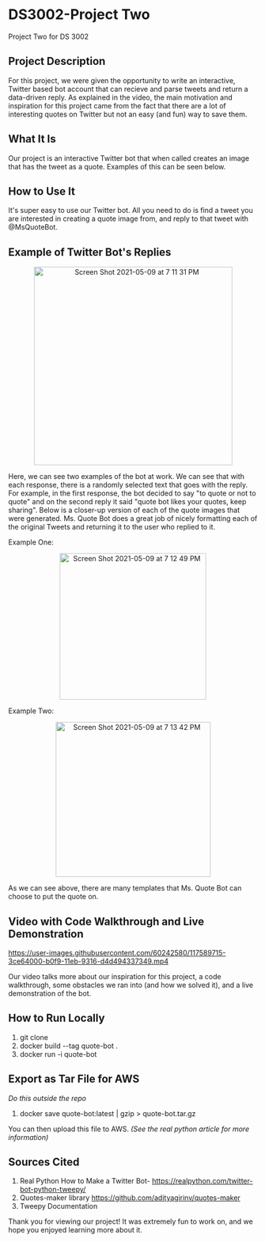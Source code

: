 # DS3002-Project Two
Project Two for DS 3002 

## Project Description
For this project, we were given the opportunity to write an interactive, Twitter based bot account that can recieve and parse tweets and return a data-driven reply. As explained in the video, the main motivation and inspiration for this project came from the fact that there are a lot of interesting quotes on Twitter but not an easy (and fun) way to save them.

## What It Is
Our project is an interactive Twitter bot that when called creates an image that has the tweet as a quote. Examples of this can be seen below.

## How to Use It
It's super easy to use our Twitter bot. All you need to do is find a tweet you are interested in creating a quote image from, and reply to that tweet with @MsQuoteBot.

## Example of Twitter Bot's Replies

<p align = "center">
  <img width="401" alt="Screen Shot 2021-05-09 at 7 11 31 PM" src="https://user-images.githubusercontent.com/60242580/117589882-6eabd680-b0fa-11eb-951b-560dfccf0611.png">
</p>

Here, we can see two examples of the bot at work. We can see that with each response, there is a randomly selected text that goes with the reply. For example, in the first response, the bot decided to say "to quote or not to quote" and on the second reply it said "quote bot likes your quotes, keep sharing". Below is a closer-up version of each of the quote images that were generated. Ms. Quote Bot does a great job of nicely formatting each of the original Tweets and returning it to the user who replied to it.

Example One:

<p align="center">
  <img width="296" alt="Screen Shot 2021-05-09 at 7 12 49 PM" src="https://user-images.githubusercontent.com/60242580/117589905-9dc24800-b0fa-11eb-8589-3fb77c0c113b.png">
</p>


Example Two: 

<p align="center">
  <img width="313" alt="Screen Shot 2021-05-09 at 7 13 42 PM" src="https://user-images.githubusercontent.com/60242580/117589917-bc284380-b0fa-11eb-8212-d6aef5fb97eb.png">
</p>


As we can see above, there are many templates that Ms. Quote Bot can choose to put the quote on.  

## Video with Code Walkthrough and Live Demonstration 
https://user-images.githubusercontent.com/60242580/117589715-3ce64000-b0f9-11eb-9316-d4d494337349.mp4

Our video talks more about our inspiration for this project, a code walkthrough, some obstacles we ran into (and how we solved it), and a live demonstration of the bot.


## How to Run Locally
1. git clone 
2. docker build --tag quote-bot .
3. docker run -i quote-bot

## Export as Tar File for AWS
*Do this outside the repo*
1. docker save quote-bot:latest | gzip > quote-bot.tar.gz

You can then upload this file to AWS. *(See the real python article for more information)* 

## Sources Cited
1. Real Python How to Make a Twitter Bot- https://realpython.com/twitter-bot-python-tweepy/
2. Quotes-maker library https://github.com/adityagirinv/quotes-maker
3. Tweepy Documentation

Thank you for viewing our project! It was extremely fun to work on, and we hope you enjoyed learning more about it.
